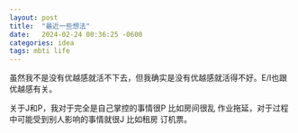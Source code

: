 ```yaml
---
layout: post
title:  "最近一些想法"
date:   2024-02-24 00:36:25 -0600
categories: idea
tags: mbti life
---
```


虽然我不是没有优越感就活不下去，但我确实是没有优越感就活得不好。E/I也跟优越感有关。

关于J和P，我对于完全是自己掌控的事情很P 比如房间很乱 作业拖延，对于过程中可能受到别人影响的事情就很J 比如租房 订机票。